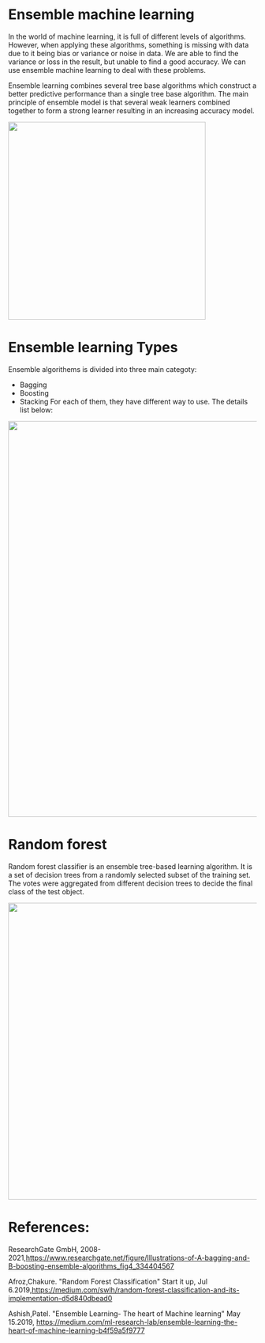 # Ensemble machine learning

In the world of machine learning, it is full of different levels of algorithms. However, when applying these algorithms, something is missing with data due to it being bias or variance or noise in data. We are able to find the variance or loss in the result, but unable to find a good accuracy. We can use ensemble machine learning to deal with these problems. 

Ensemble learning combines several tree base algorithms which construct a better predictive performance than a single tree base algorithm. The main principle of ensemble model is that several weak learners combined together to form a strong learner resulting in an increasing accuracy model. 

<td> <img src="https://miro.medium.com/max/1396/1*u3acTccfZ2HYWilggOmFCA.jpeg" width="400"/> </td>

# Ensemble learning Types
Ensemble algorithems is divided into three main categoty:
* Bagging
* Boosting
* Stacking 
For each of them, they have different way to use. The details list below:
<td> <img src="https://miro.medium.com/max/700/1*BXwD7Y2K3sroja2R_5_2xw.png" width="800"/> </td>

# Random forest 
Random forest classifier is an ensemble tree-based learning algorithm. It is a set of decision trees from a randomly selected subset of the training set. The votes were aggregated from different decision trees to decide the final class of the test object. 
<td> <img src="https://upload.wikimedia.org/wikipedia/commons/7/76/Random_forest_diagram_complete.png" width="600"/> </td>

# References:
ResearchGate GmbH, 2008-2021,https://www.researchgate.net/figure/Illustrations-of-A-bagging-and-B-boosting-ensemble-algorithms_fig4_334404567

Afroz,Chakure. "Random Forest Classification" Start it up, Jul 6.2019,https://medium.com/swlh/random-forest-classification-and-its-implementation-d5d840dbead0

Ashish,Patel. "Ensemble Learning- The heart of Machine learning" May 15.2019, https://medium.com/ml-research-lab/ensemble-learning-the-heart-of-machine-learning-b4f59a5f9777
